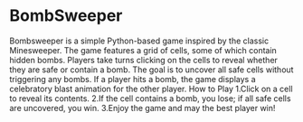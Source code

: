 # BombSweeper
Bombsweeper is a simple Python-based game inspired by the classic Minesweeper. The game features a grid of cells, some of which contain hidden bombs. Players take turns clicking on the cells to reveal whether they are safe or contain a bomb. The goal is to uncover all safe cells without triggering any bombs. If a player hits a bomb, the game displays a celebratory blast animation for the other player.
How to Play
1.Click on a cell to reveal its contents.
2.If the cell contains a bomb, you lose; if all safe cells are uncovered, you win.
3.Enjoy the game and may the best player win!
